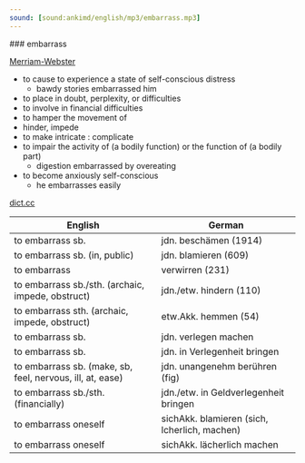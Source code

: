 ```yaml
---
sound: [sound:ankimd/english/mp3/embarrass.mp3]
---
```


\### embarrass

[Merriam-Webster](https://www.merriam-webster.com/dictionary/embarrass)

- to cause to experience a state of self-conscious distress
    - bawdy stories embarrassed him
- to place in doubt, perplexity, or difficulties
- to involve in financial difficulties
- to hamper the movement of
- hinder, impede
- to make intricate : complicate
- to impair the activity of (a bodily function) or the function of (a bodily part)
    - digestion embarrassed by overeating
- to become anxiously self-conscious
    - he embarrasses easily

[dict.cc](https://www.dict.cc/embarrass)

| English        | German       |
| -------------- | ------------ |
| to embarrass sb. | jdn. beschämen (1914) |
| to embarrass sb. (in, public) | jdn. blamieren (609) |
| to embarrass | verwirren (231) |
| to embarrass sb./sth. (archaic, impede, obstruct) | jdn./etw. hindern (110) |
| to embarrass sth. (archaic, impede, obstruct) | etw.Akk. hemmen (54) |
| to embarrass sb. | jdn. verlegen machen |
| to embarrass sb. | jdn. in Verlegenheit bringen |
| to embarrass sb. (make, sb, feel, nervous, ill, at, ease) | jdn. unangenehm berühren (fig) |
| to embarrass sb./sth. (financially) | jdn./etw. in Geldverlegenheit bringen |
| to embarrass oneself | sichAkk. blamieren (sich, lcherlich, machen) |
| to embarrass oneself | sichAkk. lächerlich machen |
